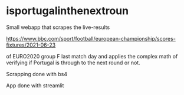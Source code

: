 # isportugalinthenextroun

Small webapp that scrapes the live-results 



https://www.bbc.com/sport/football/european-championship/scores-fixtures/2021-06-23



of EURO2020 group F last match day and applies the complex math of verifying if Portugal is through to the next round or not.



Scrapping done with bs4

App done with streamlit
